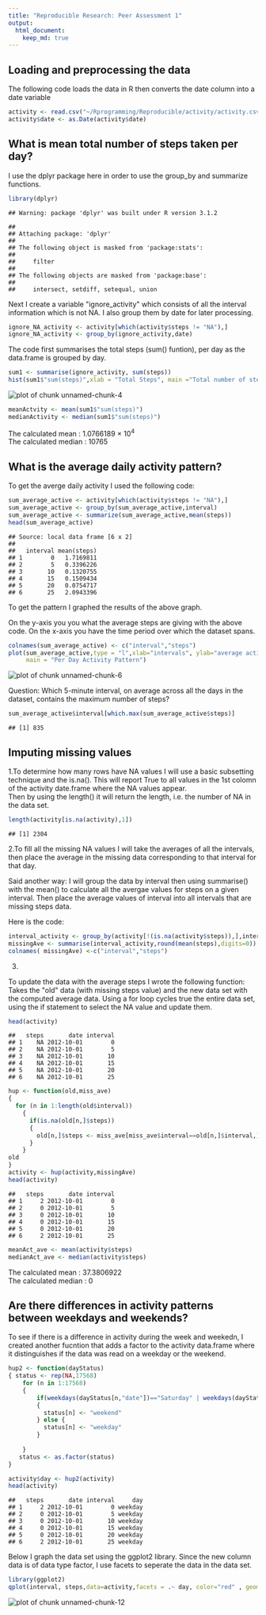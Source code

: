 ```yaml
---
title: "Reproducible Research: Peer Assessment 1"
output: 
  html_document:
    keep_md: true
---
```



## Loading and preprocessing the data

The following code loads the data in R then converts the date column into a date variable


```r
activity <- read.csv("~/Rprogramming/Reproducible/activity/activity.csv",stringsAsFactors=FALSE)
activity$date <- as.Date(activity$date)
```
## What is mean total number of steps taken per day?

I use the dplyr package here in order to use the group_by and summarize functions. 

```r
library(dplyr)
```

```
## Warning: package 'dplyr' was built under R version 3.1.2
```

```
## 
## Attaching package: 'dplyr'
## 
## The following object is masked from 'package:stats':
## 
##     filter
## 
## The following objects are masked from 'package:base':
## 
##     intersect, setdiff, setequal, union
```

Next I create a variable "ignore_activity" which consists of all the interval information which is not NA. I also group them by date for later processing. 


```r
ignore_NA_activity <- activity[which(activity$steps != "NA"),]
ignore_NA_activity <- group_by(ignore_activity,date)
```

The code first summarises the total steps (sum() funtion), per day as the data.frame is grouped by day. 

```r
sum1 <- summarise(ignore_activity, sum(steps))
hist(sum1$"sum(steps)",xlab = "Total Steps", main ="Total number of steps taken per day")
```

![plot of chunk unnamed-chunk-4](figure/unnamed-chunk-4-1.png) 

```r
meanActvity <- mean(sum1$"sum(steps)")
medianActivity <- median(sum1$"sum(steps)")   
```

The calculated mean : 1.0766189 &times; 10<sup>4</sup>  
The calculated median : 10765
  
  
## What is the average daily activity pattern?

To get the averge daily activity I used the following code:


```r
sum_average_active <- activity[which(activity$steps != "NA"),]
sum_average_active <- group_by(sum_average_active,interval)
sum_average_active <- summarize(sum_average_active,mean(steps))
head(sum_average_active)
```

```
## Source: local data frame [6 x 2]
## 
##   interval mean(steps)
## 1        0   1.7169811
## 2        5   0.3396226
## 3       10   0.1320755
## 4       15   0.1509434
## 5       20   0.0754717
## 6       25   2.0943396
```

To get the pattern I graphed the results of the above graph. 

On the y-axis you you what the average steps are giving with the above code. 
On the x-axis you have the time period over which the dataset spans. 



```r
colnames(sum_average_active) <- c("interval","steps")
plot(sum_average_active,type = "l",xlab="intervals", ylab="average activity",
     main = "Per Day Activity Pattern")
```

![plot of chunk unnamed-chunk-6](figure/unnamed-chunk-6-1.png) 

Question: Which 5-minute interval, on average across all the days in the dataset, contains the maximum number of steps? 


```r
sum_average_active$interval[which.max(sum_average_active$steps)]
```

```
## [1] 835
```

## Imputing missing values
1.To determine how many rows have NA values I will use a basic subsetting technique and the is.na(). 
This will report True to all values in the 1st colomn of the activity date.frame where the NA values appear.  
Then by using the length() it will return the length, i.e. the number of NA in the data set.

```r
length(activity[is.na(activity),1])
```

```
## [1] 2304
```
2.To fill all the missing NA values I will take the averages of all the intervals, then place the average in the missing data corresponding to that interval for that day. 

Said another way: I will group the data by interval then using summarise() with the mean() to calculate all the avergae values for steps on a given interval. Then place the average values of interval into all intervals that are missing steps data. 

Here is the code:  

```r
interval_activity <- group_by(activity[!(is.na(activity$steps)),],interval)
missingAve <- summarise(interval_activity,round(mean(steps),digits=0))
colnames( missingAve) <-c("interval","steps")  
```

3.
To update the data with the average steps I wrote the following function:
Takes the "old" data (with missing steps value) and the new data set with the computed average data. Using a for loop cycles true the entire data set, using the if statement to select the NA value and update them. 



```r
head(activity)
```

```
##   steps       date interval
## 1    NA 2012-10-01        0
## 2    NA 2012-10-01        5
## 3    NA 2012-10-01       10
## 4    NA 2012-10-01       15
## 5    NA 2012-10-01       20
## 6    NA 2012-10-01       25
```

```r
hup <- function(old,miss_ave)
{
  for (n in 1:length(old$interval))
    {
      if(is.na(old[n,]$steps))
      { 
        old[n,]$steps <- miss_ave[miss_ave$interval==old[n,]$interval,]$steps
      }
    }
old
}
activity <- hup(activity,missingAve) 
head(activity)
```

```
##   steps       date interval
## 1     2 2012-10-01        0
## 2     0 2012-10-01        5
## 3     0 2012-10-01       10
## 4     0 2012-10-01       15
## 5     0 2012-10-01       20
## 6     2 2012-10-01       25
```

```r
meanAct_ave <- mean(activity$steps)
medianAct_ave <- median(activity$steps)
```

The calculated mean : 37.3806922  
The calculated median : 0

## Are there differences in activity patterns between weekdays and weekends?

To see if there is a difference in activity during the week and weekedn, I created another fucntion that adds a factor to the activity data.frame where it distinguishes if the data was read on a weekday or the weekend. 

```r
hup2 <- function(dayStatus)
{ status <- rep(NA,17568)
    for (n in 1:17568)
    {
        if(weekdays(dayStatus[n,"date"])=="Saturday" | weekdays(dayStatus[n,"date"])=="Sunday")
        {
          status[n] <- "weekend"           
        } else {
          status[n] <- "weekday"            
        }
         
    }
   status <- as.factor(status)
}

activity$day <- hup2(activity)
head(activity)
```

```
##   steps       date interval     day
## 1     2 2012-10-01        0 weekday
## 2     0 2012-10-01        5 weekday
## 3     0 2012-10-01       10 weekday
## 4     0 2012-10-01       15 weekday
## 5     0 2012-10-01       20 weekday
## 6     2 2012-10-01       25 weekday
```

Below I graph the data set using the ggplot2 library. Since the new column data is of data type factor, I use facets to seperate the data in the data set. 


```r
library(ggplot2)
qplot(interval, steps,data=activity,facets = .~ day, color="red" , geom = c("hline","smooth"),method="lm" )
```

![plot of chunk unnamed-chunk-12](figure/unnamed-chunk-12-1.png) 
